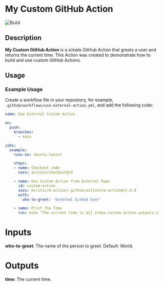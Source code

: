 # My Custom GitHub Action

![Build](https://github.com/mcritic/m-action/actions/workflows/test-action.yml/badge.svg)

## Description

**My Custom GitHub Action** is a simple GitHub Action that greets a user and returns the current time. This Action was created to demonstrate how to build and use custom GitHub Actions.

## Usage

### Example Usage

Create a workflow file in your repository, for example, `.github/workflows/use-external-action.yml`, and add the following code:

```yaml
name: Use External Custom Action

on:
  push:
    branches:
      - main

jobs:
  example:
    runs-on: ubuntu-latest

    steps:
    - name: Checkout code
      uses: actions/checkout@v3

    - name: Use Custom Action from External Repo
      id: custom-action
      uses: mcritic/m-action/.github/actions/m-action@v1.0.0
      with:
        who-to-greet: 'External GitHub User'

    - name: Print the Time
      run: echo "The current time is ${{ steps.custom-action.outputs.time }}"
```

# Inputs
**who-to-greet**: The name of the person to greet. Default: World.
# Outputs
**time**: The current time.
